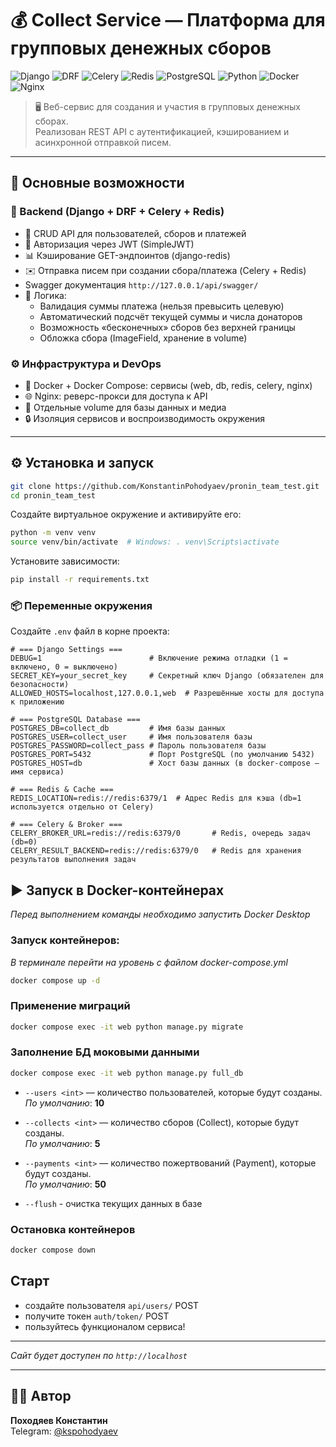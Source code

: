 # 💰 Collect Service — Платформа для групповых денежных сборов

![Django](https://img.shields.io/badge/Django-5.2.6-092E20?logo=django&logoColor=white)
![DRF](https://img.shields.io/badge/DRF-3.16.1-ff1709?logo=django)
![Celery](https://img.shields.io/badge/Celery-5.5.3-ff6600?logo=python)
![Redis](https://img.shields.io/badge/Redis-7.2-DC382D?logo=redis)
![PostgreSQL](https://img.shields.io/badge/PostgreSQL-17-4169E1?logo=postgresql)
![Python](https://img.shields.io/badge/Python-3.12-3776AB?logo=python)
![Docker](https://img.shields.io/badge/Docker-24.0-2496ED?logo=docker)
![Nginx](https://img.shields.io/badge/Nginx-1.27-009639?logo=nginx)

> 🖥️ Веб-сервис для создания и участия в групповых денежных сборах.  
> Реализован REST API с аутентификацией, кэшированием и асинхронной отправкой писем.

---

## 🚀 Основные возможности

### 🧩 Backend (Django + DRF + Celery + Redis)
- 📡 CRUD API для пользователей, сборов и платежей
- 🔐 Авторизация через JWT (SimpleJWT)
- 📊 Кэширование GET-эндпоинтов (django-redis)
- ✉️ Отправка писем при создании сбора/платежа (Celery + Redis)
- Swagger документация `http://127.0.0.1/api/swagger/`
- 🧠 Логика:
  - Валидация суммы платежа (нельзя превысить целевую)
  - Автоматический подсчёт текущей суммы и числа донаторов
  - Возможность «бесконечных» сборов без верхней границы
  - Обложка сбора (ImageField, хранение в volume)

### ⚙️ Инфраструктура и DevOps
- 🐳 Docker + Docker Compose: сервисы (web, db, redis, celery, nginx)
- 🌐 Nginx: реверс-прокси для доступа к API
- 📂 Отдельные volume для базы данных и медиа
- 🔒 Изоляция сервисов и воспроизводимость окружения

---

## ⚙️ Установка и запуск

```bash
git clone https://github.com/KonstantinPohodyaev/pronin_team_test.git
cd pronin_team_test
```

Создайте виртуальное окружение и активируйте его:

```bash
python -m venv venv
source venv/bin/activate  # Windows: . venv\Scripts\activate
```

Установите зависимости:

```bash
pip install -r requirements.txt
```

### 📦 Переменные окружения

Создайте `.env` файл в корне проекта:

```env
# === Django Settings ===
DEBUG=1                        # Включение режима отладки (1 = включено, 0 = выключено)
SECRET_KEY=your_secret_key     # Секретный ключ Django (обязателен для безопасности)
ALLOWED_HOSTS=localhost,127.0.0.1,web  # Разрешённые хосты для доступа к приложению

# === PostgreSQL Database ===
POSTGRES_DB=collect_db         # Имя базы данных
POSTGRES_USER=collect_user     # Имя пользователя базы
POSTGRES_PASSWORD=collect_pass # Пароль пользователя базы
POSTGRES_PORT=5432             # Порт PostgreSQL (по умолчанию 5432)
POSTGRES_HOST=db               # Хост базы данных (в docker-compose — имя сервиса)

# === Redis & Cache ===
REDIS_LOCATION=redis://redis:6379/1  # Адрес Redis для кэша (db=1 используется отдельно от Celery)

# === Celery & Broker ===
CELERY_BROKER_URL=redis://redis:6379/0       # Redis, очередь задач (db=0)
CELERY_RESULT_BACKEND=redis://redis:6379/0   # Redis для хранения результатов выполнения задач
```

## ▶️ Запуск в Docker-контейнерах
_Перед выполнением команды необходимо запустить Docker Desktop_

### Запуск контейнеров:
_В терминале перейти на уровень с файлом docker-compose.yml_

```bash
docker compose up -d
```
### Применение миграций

```bash
docker compose exec -it web python manage.py migrate
```

### Заполнение БД моковыми данными
```bash
docker compose exec -it web python manage.py full_db
```
- `--users <int>` — количество пользователей, которые будут созданы.  
  _По умолчанию_: **10**

- `--collects <int>` — количество сборов (Collect), которые будут созданы.  
  _По умолчанию_: **5**

- `--payments <int>` — количество пожертвований (Payment), которые будут созданы.  
  _По умолчанию_: **50**
- `--flush` - очистка текущих данных в базе

### Остановка контейнеров
```bash
docker compose down
```

## Старт
- создайте пользователя `api/users/` POST
- получите токен `auth/token/` POST
- пользуйтесь функционалом сервиса!
---

_Сайт будет доступен по ```http://localhost```_

---

## 👨‍💻 Автор

**Походяев Константин**  
Telegram: [@kspohodyaev](https://t.me/kspohodyaev)

